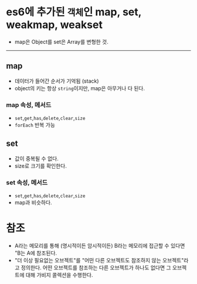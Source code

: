 # es6에 추가된 `객체`인 map, set, weakmap, weakset
- map은 Object를 set은 Array를 변형한 것.
---
## map
- 데이터가 들어간 순서가 기억됨 (stack)
- object의 키는 항상 `string`이지만, map은 아무거나 다 된다. 
### map 속성, 메서드
- `set`,`get`,`has`,`delete`,`clear`,`size`
- `forEach` 반복 가능
## set
- 값이 중복될 수 없다.
- size로 크기를 확인한다.
### set 속성, 메서드
- `set`,`get`,`has`,`delete`,`clear`,`size`
- map과 비슷하다.



# 참조
- A라는 메모리를 통해 (명시적이든 암시적이든) B라는 메모리에 접근할 수 있다면 "B는 A에 참조된다.
-  "더 이상 필요없는 오브젝트"를 "어떤 다른 오브젝트도 참조하지 않는 오브젝트"라고 정의한다. 어떤 오브젝트를 참조하는 다른 오브젝트가 하나도 없다면 그 오브젝트에 대해 가비지 콜렉션을 수행한다.

